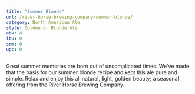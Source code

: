 ```yaml
---
title: "Summer Blonde"
url: /river-horse-brewing-company/summer-blonde/
category: North American Ale
style: Golden or Blonde Ale
abv: 4
ibu: 0
srm: 0
upc: 0
---
```

Great summer memories are born out of uncomplicated times. We've made that the basis for our summer blonde recipe and kept this ale pure and simple. Relax and enjoy this all natural, light, golden beauty; a seasonal offering from the River Horse Brewing Company.
